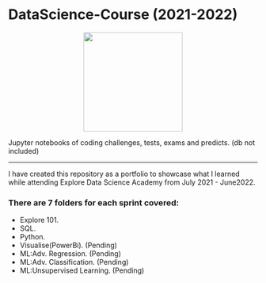 # DataScience-Course (2021-2022)

<div id="header" align="center">
<img src="https://i.ytimg.com/vi/NahtqUN1qsY/maxresdefault.jpg" height="200"/>
</div>

Jupyter notebooks of coding challenges, tests, exams and predicts.
(db not included)

---
I have created this repository as a portfolio to showcase what I learned while attending Explore Data Science Academy from July 2021 - June2022.

### There are 7 folders for each sprint covered:
- Explore 101.
- SQL.
- Python.
- Visualise(PowerBi). (Pending)
- ML:Adv. Regression. (Pending)
- ML:Adv. Classification. (Pending)
- ML:Unsupervised Learning. (Pending)
